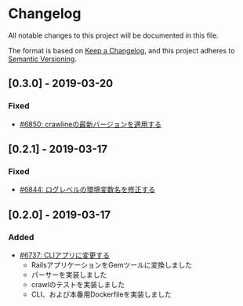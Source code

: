 # Changelog

All notable changes to this project will be documented in this file.

The format is based on [Keep a Changelog](https://keepachangelog.com/en/1.0.0/),
and this project adheres to [Semantic Versioning](https://semver.org/spec/v2.0.0.html).

## [0.3.0] - 2019-03-20

### Fixed

- [#6850: crawlineの最新バージョンを適用する](https://redmine.u6k.me/issues/6850)

## [0.2.1] - 2019-03-17

### Fixed

- [#6844: ログレベルの環境変数名を修正する](https://redmine.u6k.me/issues/6844)

## [0.2.0] - 2019-03-17

### Added

- [#6737: CLIアプリに変更する](https://redmine.u6k.me/issues/6737)
    - RailsアプリケーションをGemツールに変換しました
    - パーサーを実装しました
    - crawlのテストを実装しました
    - CLI、および本番用Dockerfileを実装しました
